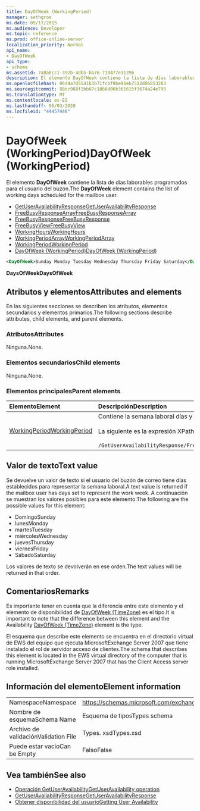```yaml
---
title: DayOfWeek (WorkingPeriod)
manager: sethgros
ms.date: 09/17/2015
ms.audience: Developer
ms.topic: reference
ms.prod: office-online-server
localization_priority: Normal
api_name:
- DayOfWeek
api_type:
- schema
ms.assetid: 7a8a8cc1-392b-4db5-bb76-710477e31396
description: El elemento DayOfWeek contiene la lista de días laborables programados para el usuario del buzón.
ms.openlocfilehash: 06d4a7d5541b3b71fcbf9be9beb7512d06853283
ms.sourcegitcommit: 88ec988f2bb67c1866d06b361615f3674a24e795
ms.translationtype: MT
ms.contentlocale: es-ES
ms.lasthandoff: 06/03/2020
ms.locfileid: "44457448"
---
```

# <a name="dayofweek-workingperiod"></a><span data-ttu-id="2c886-103">DayOfWeek (WorkingPeriod)</span><span class="sxs-lookup"><span data-stu-id="2c886-103">DayOfWeek (WorkingPeriod)</span></span>

<span data-ttu-id="2c886-104">El elemento **DayOfWeek** contiene la lista de días laborables programados para el usuario del buzón.</span><span class="sxs-lookup"><span data-stu-id="2c886-104">The **DayOfWeek** element contains the list of working days scheduled for the mailbox user.</span></span> 
  
- [<span data-ttu-id="2c886-105">GetUserAvailabilityResponse</span><span class="sxs-lookup"><span data-stu-id="2c886-105">GetUserAvailabilityResponse</span></span>](getuseravailabilityresponse.md)  
- [<span data-ttu-id="2c886-106">FreeBusyResponseArray</span><span class="sxs-lookup"><span data-stu-id="2c886-106">FreeBusyResponseArray</span></span>](freebusyresponsearray.md)  
- [<span data-ttu-id="2c886-107">FreeBusyResponse</span><span class="sxs-lookup"><span data-stu-id="2c886-107">FreeBusyResponse</span></span>](freebusyresponse.md)  
- [<span data-ttu-id="2c886-108">FreeBusyView</span><span class="sxs-lookup"><span data-stu-id="2c886-108">FreeBusyView</span></span>](freebusyview.md)  
- [<span data-ttu-id="2c886-109">WorkingHours</span><span class="sxs-lookup"><span data-stu-id="2c886-109">WorkingHours</span></span>](workinghours-ex15websvcsotherref.md)  
- [<span data-ttu-id="2c886-110">WorkingPeriodArray</span><span class="sxs-lookup"><span data-stu-id="2c886-110">WorkingPeriodArray</span></span>](workingperiodarray.md) 
- [<span data-ttu-id="2c886-111">WorkingPeriod</span><span class="sxs-lookup"><span data-stu-id="2c886-111">WorkingPeriod</span></span>](workingperiod.md)  
- [<span data-ttu-id="2c886-112">DayOfWeek (WorkingPeriod)</span><span class="sxs-lookup"><span data-stu-id="2c886-112">DayOfWeek (WorkingPeriod)</span></span>](dayofweek-workingperiod.md)
  
```xml
<DayOfWeek>Sunday Monday Tuesday Wednesday Thursday Friday Saturday</DayOfWeek>
```

<span data-ttu-id="2c886-113">**DaysOfWeek**</span><span class="sxs-lookup"><span data-stu-id="2c886-113">**DaysOfWeek**</span></span>

## <a name="attributes-and-elements"></a><span data-ttu-id="2c886-114">Atributos y elementos</span><span class="sxs-lookup"><span data-stu-id="2c886-114">Attributes and elements</span></span>

<span data-ttu-id="2c886-115">En las siguientes secciones se describen los atributos, elementos secundarios y elementos primarios.</span><span class="sxs-lookup"><span data-stu-id="2c886-115">The following sections describe attributes, child elements, and parent elements.</span></span>
  
### <a name="attributes"></a><span data-ttu-id="2c886-116">Atributos</span><span class="sxs-lookup"><span data-stu-id="2c886-116">Attributes</span></span>

<span data-ttu-id="2c886-117">Ninguna.</span><span class="sxs-lookup"><span data-stu-id="2c886-117">None.</span></span>
  
### <a name="child-elements"></a><span data-ttu-id="2c886-118">Elementos secundarios</span><span class="sxs-lookup"><span data-stu-id="2c886-118">Child elements</span></span>

<span data-ttu-id="2c886-119">Ninguna.</span><span class="sxs-lookup"><span data-stu-id="2c886-119">None.</span></span>
  
### <a name="parent-elements"></a><span data-ttu-id="2c886-120">Elementos principales</span><span class="sxs-lookup"><span data-stu-id="2c886-120">Parent elements</span></span>

|<span data-ttu-id="2c886-121">**Elemento**</span><span class="sxs-lookup"><span data-stu-id="2c886-121">**Element**</span></span>|<span data-ttu-id="2c886-122">**Descripción**</span><span class="sxs-lookup"><span data-stu-id="2c886-122">**Description**</span></span>|
|:-----|:-----|
|[<span data-ttu-id="2c886-123">WorkingPeriod</span><span class="sxs-lookup"><span data-stu-id="2c886-123">WorkingPeriod</span></span>](workingperiod.md) <br/> |<span data-ttu-id="2c886-124">Contiene la semana laboral días y horas del usuario del buzón de correo.</span><span class="sxs-lookup"><span data-stu-id="2c886-124">Contains the work week days and hours of the mailbox user.</span></span><br/><br/><span data-ttu-id="2c886-125">La siguiente es la expresión XPath a este elemento:</span><span class="sxs-lookup"><span data-stu-id="2c886-125">The following is the XPath expression to this element:</span></span><br/><br/>`/GetUserAvailabilityResponse/FreeBusyResponseArray/FreeBusyResponse/FreeBusyView/WorkingHours/WorkingPeriodArray/WorkingPeriod[i[` <br/> |
   
## <a name="text-value"></a><span data-ttu-id="2c886-126">Valor de texto</span><span class="sxs-lookup"><span data-stu-id="2c886-126">Text value</span></span>

<span data-ttu-id="2c886-127">Se devuelve un valor de texto si el usuario del buzón de correo tiene días establecidos para representar la semana laboral.</span><span class="sxs-lookup"><span data-stu-id="2c886-127">A text value is returned if the mailbox user has days set to represent the work week.</span></span> <span data-ttu-id="2c886-128">A continuación se muestran los valores posibles para este elemento:</span><span class="sxs-lookup"><span data-stu-id="2c886-128">The following are the possible values for this element:</span></span>
  
- <span data-ttu-id="2c886-129">Domingo</span><span class="sxs-lookup"><span data-stu-id="2c886-129">Sunday</span></span>    
- <span data-ttu-id="2c886-130">lunes</span><span class="sxs-lookup"><span data-stu-id="2c886-130">Monday</span></span>    
- <span data-ttu-id="2c886-131">martes</span><span class="sxs-lookup"><span data-stu-id="2c886-131">Tuesday</span></span>    
- <span data-ttu-id="2c886-132">miércoles</span><span class="sxs-lookup"><span data-stu-id="2c886-132">Wednesday</span></span>    
- <span data-ttu-id="2c886-133">jueves</span><span class="sxs-lookup"><span data-stu-id="2c886-133">Thursday</span></span>    
- <span data-ttu-id="2c886-134">viernes</span><span class="sxs-lookup"><span data-stu-id="2c886-134">Friday</span></span>    
- <span data-ttu-id="2c886-135">Sábado</span><span class="sxs-lookup"><span data-stu-id="2c886-135">Saturday</span></span> 
    
<span data-ttu-id="2c886-136">Los valores de texto se devolverán en ese orden.</span><span class="sxs-lookup"><span data-stu-id="2c886-136">The text values will be returned in that order.</span></span>
  
## <a name="remarks"></a><span data-ttu-id="2c886-137">Comentarios</span><span class="sxs-lookup"><span data-stu-id="2c886-137">Remarks</span></span>

<span data-ttu-id="2c886-138">Es importante tener en cuenta que la diferencia entre este elemento y el elemento de disponibilidad de [DayOfWeek (TimeZone)](dayofweek-timezone.md) es el tipo.</span><span class="sxs-lookup"><span data-stu-id="2c886-138">It is important to note that the difference between this element and the Availability [DayOfWeek (TimeZone)](dayofweek-timezone.md) element is the type.</span></span> 
  
<span data-ttu-id="2c886-139">El esquema que describe este elemento se encuentra en el directorio virtual de EWS del equipo que ejecuta MicrosoftExchange Server 2007 que tiene instalado el rol de servidor acceso de clientes.</span><span class="sxs-lookup"><span data-stu-id="2c886-139">The schema that describes this element is located in the EWS virtual directory of the computer that is running MicrosoftExchange Server 2007 that has the Client Access server role installed.</span></span>
  
## <a name="element-information"></a><span data-ttu-id="2c886-140">Información del elemento</span><span class="sxs-lookup"><span data-stu-id="2c886-140">Element information</span></span>

|||
|:-----|:-----|
|<span data-ttu-id="2c886-141">Namespace</span><span class="sxs-lookup"><span data-stu-id="2c886-141">Namespace</span></span>  <br/> |https://schemas.microsoft.com/exchange/services/2006/types  <br/> |
|<span data-ttu-id="2c886-142">Nombre de esquema</span><span class="sxs-lookup"><span data-stu-id="2c886-142">Schema Name</span></span>  <br/> |<span data-ttu-id="2c886-143">Esquema de tipos</span><span class="sxs-lookup"><span data-stu-id="2c886-143">Types schema</span></span>  <br/> |
|<span data-ttu-id="2c886-144">Archivo de validación</span><span class="sxs-lookup"><span data-stu-id="2c886-144">Validation File</span></span>  <br/> |<span data-ttu-id="2c886-145">Types. xsd</span><span class="sxs-lookup"><span data-stu-id="2c886-145">Types.xsd</span></span>  <br/> |
|<span data-ttu-id="2c886-146">Puede estar vacío</span><span class="sxs-lookup"><span data-stu-id="2c886-146">Can be Empty</span></span>  <br/> |<span data-ttu-id="2c886-147">Falso</span><span class="sxs-lookup"><span data-stu-id="2c886-147">False</span></span>  <br/> |
   
## <a name="see-also"></a><span data-ttu-id="2c886-148">Vea también</span><span class="sxs-lookup"><span data-stu-id="2c886-148">See also</span></span>

- [<span data-ttu-id="2c886-149">Operación GetUserAvailability</span><span class="sxs-lookup"><span data-stu-id="2c886-149">GetUserAvailability operation</span></span>](getuseravailability-operation.md)  
- [<span data-ttu-id="2c886-150">GetUserAvailabilityResponse</span><span class="sxs-lookup"><span data-stu-id="2c886-150">GetUserAvailabilityResponse</span></span>](getuseravailabilityresponse.md)
- [<span data-ttu-id="2c886-151">Obtener disponibilidad del usuario</span><span class="sxs-lookup"><span data-stu-id="2c886-151">Getting User Availability</span></span>](https://msdn.microsoft.com/library/d4133fcb-9b0f-4e6b-aadf-a389da83516a%28Office.15%29.aspx)

